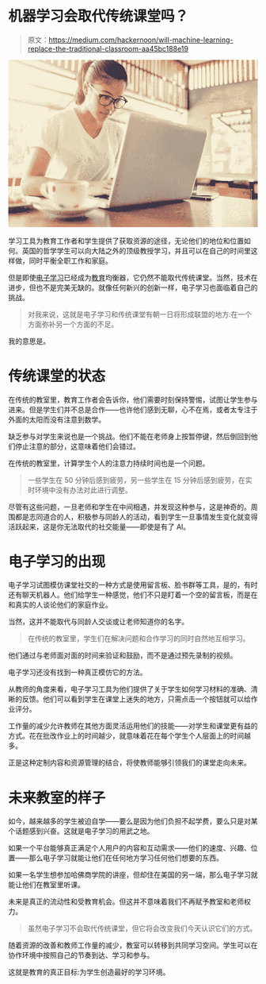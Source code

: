 # 机器学习会取代传统课堂吗？

> 原文：<https://medium.com/hackernoon/will-machine-learning-replace-the-traditional-classroom-aa45bc188e19>

![](img/07ba49a6a0dbc2f486906ce2b8d646a3.png)

学习工具为教育工作者和学生提供了获取资源的途径，无论他们的地位和位置如何。英国的哲学学生可以向大陆之外的顶级教授学习，并且可以在自己的时间里这样做，同时平衡全职工作和家庭。

但是即使[电子学习](https://hackernoon.com/tagged/e-learning)已经成为[教育](https://hackernoon.com/tagged/education)均衡器，它仍然不能取代传统课堂。当然，技术在进步，但也不是完美无缺的。就像任何新兴的创新一样，电子学习也面临着自己的挑战。

> 对我来说，这就是电子学习和传统课堂有朝一日将形成联盟的地方:在一个方面弥补另一个方面的不足。

我的意思是。

# **传统课堂的状态**

在传统的教室里，教育工作者会告诉你，他们需要时刻保持警惕，试图让学生参与进来。但是学生们并不总是合作——也许他们感到无聊，心不在焉，或者太专注于外面的太阳而没有注意到数学。

缺乏参与对学生来说也是一个挑战。他们不能在老师身上按暂停键，然后倒回到他们停止注意的部分，这意味着他们会错过。

在传统的教室里，计算学生个人的注意力持续时间也是一个问题。

> 一些学生在 50 分钟后感到疲劳，另一些学生在 15 分钟后感到疲劳，在实时环境中没有办法对此进行调整。

尽管有这些问题，一旦老师和学生在中间相遇，并发现这种参与，这是神奇的。周围都是志同道合的人，积极参与同龄人的活动，看到学生一旦事情发生变化就变得活跃起来，这是你无法取代的社交能量——即使是有了 AI。

# **电子学习的出现**

电子学习试图模仿课堂社交的一种方式是使用留言板、脸书群等工具，是的，有时还有聊天机器人。他们给学生一种感觉，他们不只是盯着一个空的留言板，而是在和真实的人谈论他们的家庭作业。

当然，这并不能取代与同龄人交谈或让老师知道你的名字。

> 在传统的教室里，学生们在解决问题和合作学习的同时自然地互相学习。

他们通过与老师面对面的时间来验证和鼓励，而不是通过预先录制的视频。

电子学习还没有找到一种真正模仿它的方法。

从教师的角度来看，电子学习工具为他们提供了关于学生如何学习材料的准确、清晰的反馈。他们可以看到学生在课堂上迷失的地方，只需点击一个按钮就可以给作业评分。

工作量的减少允许教师在其他方面灵活运用他们的技能——对学生和课堂更有益的方式。花在批改作业上的时间越少，就意味着花在每个学生个人层面上的时间越多。

正是这种定制内容和资源管理的结合，将使教师能够引领我们的课堂走向未来。

# **未来教室的样子**

如今，越来越多的学生被迫自学——要么是因为他们负担不起学费，要么只是对某个话题感到兴奋。这就是电子学习的用武之地。

如果一个平台能够真正满足个人用户的内容和互动需求——他们的速度、兴趣、位置——那么电子学习就能让他们在任何地方学习任何他们想要的东西。

如果一名学生想参加哈佛商学院的讲座，但却住在美国的另一端，那么电子学习就能让他们在教室里听课。

未来是真正的流动性和受教育机会。但这并不意味着我们不再赋予教室和老师权力。

> 虽然电子学习不会取代传统课堂，但它将会改变我们今天认识它们的方式。

随着资源的改善和教师工作量的减少，教室可以转移到共同学习空间。学生可以在协作环境中按照自己的节奏到达、学习和参与。

这就是教育的真正目标:为学生创造最好的学习环境。